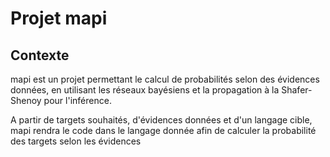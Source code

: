 # Projet mapi

## Contexte

mapi est un projet permettant le calcul de probabilités selon des évidences données, en utilisant les réseaux bayésiens et la propagation à la Shafer-Shenoy pour l'inférence.

A partir de targets souhaités, d'évidences données et d'un langage cible, mapi rendra le code dans le langage donnée afin de calculer la probabilité des targets selon les évidences


